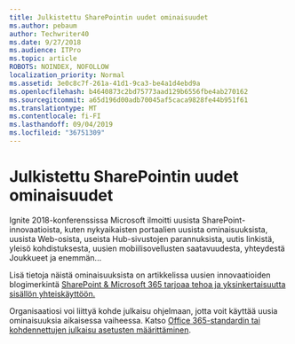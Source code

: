 ```yaml
---
title: Julkistettu SharePointin uudet ominaisuudet
ms.author: pebaum
author: Techwriter40
ms.date: 9/27/2018
ms.audience: ITPro
ms.topic: article
ROBOTS: NOINDEX, NOFOLLOW
localization_priority: Normal
ms.assetid: 3e0c8c7f-261a-41d1-9ca3-be4a1d4ebd9a
ms.openlocfilehash: b4640873c2bd75773aad129b6556fbe4ab270162
ms.sourcegitcommit: a65d196d00adb70045af5caca9828fe44b951f61
ms.translationtype: MT
ms.contentlocale: fi-FI
ms.lasthandoff: 09/04/2019
ms.locfileid: "36751309"
---
```

# <a name="sharepoint-new-features-announced"></a>Julkistettu SharePointin uudet ominaisuudet

Ignite 2018-konferenssissa Microsoft ilmoitti uusista SharePoint-innovaatioista, kuten nykyaikaisten portaalien uusista ominaisuuksista, uusista Web-osista, useista Hub-sivustojen parannuksista, uutis linkistä, yleisö kohdistuksesta, uusien mobiilisovellusten saatavuudesta, yhteydestä Joukkueet ja enemmän...
  
Lisä tietoja näistä ominaisuuksista on artikkelissa uusien innovaatioiden blogimerkintä [SharePoint &amp; Microsoft 365 tarjoaa tehoa ja yksinkertaisuutta sisällön yhteiskäyttöön.](https://go.microsoft.com/fwlink/?linkid=2026502)
  
Organisaatiosi voi liittyä kohde julkaisu ohjelmaan, jotta voit käyttää uusia ominaisuuksia aikaisessa vaiheessa. Katso [Office 365-standardin tai kohdennettujen julkaisu asetusten määrittäminen](https://docs.microsoft.com/office365/admin/manage/release-options-in-office-365).
